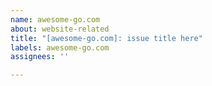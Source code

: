 ```yaml
---
name: awesome-go.com
about: website-related
title: "[awesome-go.com]: issue title here"
labels: awesome-go.com
assignees: ''

---
```


<!--
before opening the issue we recommend that you read our contribution guide, there we talk about how you can contribute to awesome-go.
https://github.com/avelino/awesome-go/blob/main/CONTRIBUTING.md
-->
